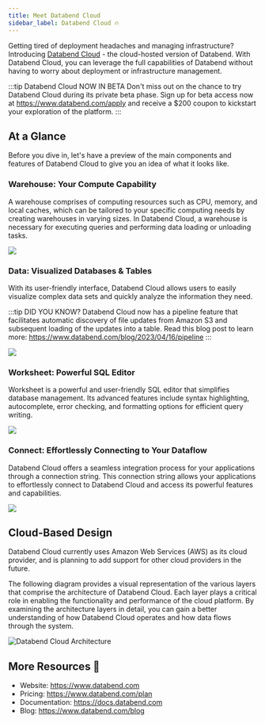 ```yaml
---
title: Meet Databend Cloud
sidebar_label: Databend Cloud 🔥
---
```


Getting tired of deployment headaches and managing infrastructure? Introducing [Databend Cloud](https://www.databend.com/) - the cloud-hosted version of Databend. With Databend Cloud, you can leverage the full capabilities of Databend without having to worry about deployment or infrastructure management.

:::tip Databend Cloud NOW IN BETA
Don't miss out on the chance to try Databend Cloud during its private beta phase. Sign up for beta access now at https://www.databend.com/apply and receive a $200 coupon to kickstart your exploration of the platform.
:::

## At a Glance

Before you dive in, let's have a preview of the main components and features of Databend Cloud to give you an idea of what it looks like.

### Warehouse: Your Compute Capability

A warehouse comprises of computing resources such as CPU, memory, and local caches, which can be tailored to your specific computing needs by creating warehouses in varying sizes. In Databend Cloud, a warehouse is necessary for executing queries and performing data loading or unloading tasks.

<img src="/img/cloud/databend-cloud-warehouses.gif"/>

### Data: Visualized Databases & Tables

With its user-friendly interface, Databend Cloud allows users to easily visualize complex data sets and quickly analyze the information they need.

:::tip DID YOU KNOW?
Databend Cloud now has a pipeline feature that facilitates automatic discovery of file updates from Amazon S3 and subsequent loading of the updates into a table. Read this blog post to learn more: https://www.databend.com/blog/2023/04/16/pipeline
:::

<img src="/img/cloud/databend-cloud-data.png"/>

### Worksheet: Powerful SQL Editor

Worksheet is a powerful and user-friendly SQL editor that simplifies database management. Its advanced features include syntax highlighting, autocomplete, error checking, and formatting options for efficient query writing.

<img src="/img/cloud/databend-cloud-worksheet.png"/>

### Connect: Effortlessly Connecting to Your Dataflow

Databend Cloud offers a seamless integration process for your applications through a connection string. This connection string allows your applications to effortlessly connect to Databend Cloud and access its powerful features and capabilities.

<img src="/img/cloud/databend-cloud-connect.gif"/>

## Cloud-Based Design

Databend Cloud currently uses Amazon Web Services (AWS) as its cloud provider, and is planning to add support for other cloud providers in the future.

The following diagram provides a visual representation of the various layers that comprise the architecture of Databend Cloud. Each layer plays a critical role in enabling the functionality and performance of the cloud platform. By examining the architecture layers in detail, you can gain a better understanding of how Databend Cloud operates and how data flows through the system.

<div>
<img src="https://user-images.githubusercontent.com/172204/221402796-646f5bc7-40b9-4e42-b837-2e60e1ba4583.png" alt="Databend Cloud Architecture" />
</div>

## More Resources 🔗

- Website: https://www.databend.com
- Pricing: https://www.databend.com/plan
- Documentation: https://docs.databend.com
- Blog: https://www.databend.com/blog 